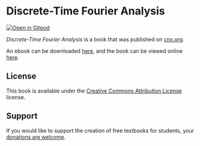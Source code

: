# Discrete-Time Fourier Analysis

[![Open in Gitpod](https://gitpod.io/button/open-in-gitpod.svg)](https://gitpod.io/from-referrer/)

_Discrete-Time Fourier Analysis_ is a book that was published on [cnx.org](https://cnx.org/).

An ebook can be downloaded [here](https://github.com/cnx-user-books/cnxbook-discrete-time-fourier-analysis/releases/latest), and the book can be viewed online [here](https://github.com/cnx-user-books/cnxbook-discrete-time-fourier-analysis/releases/latest).

## License
This book is available under the [Creative Commons Attribution License](./LICENSE) license.

## Support
If you would like to support the creation of free textbooks for students, your [donations are welcome](https://riceconnect.rice.edu/donation/support-openstax-banner).
